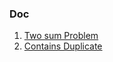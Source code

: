 ### Doc

1. [ Two sum Problem ](https://github.com/nischalmudennavar/dsa-in-js/tree/main/Blind75/Two%20Sum%20%231)
2. [ Contains Duplicate ](https://github.com/nischalmudennavar/dsa-in-js/tree/main/Blind75/Contains%20Duplicate%20%23217)
